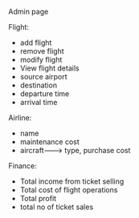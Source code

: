 

Admin page

Flight:

- add flight
- remove flight
- modify flight
- View flight details
- source airport
- destination
- departure time
- arrival time

Airline:

- name
- maintenance cost
- aircraft---> type, purchase cost

Finance:

- Total income from ticket selling
- Total cost of flight operations
- Total profit
- total no of ticket sales
